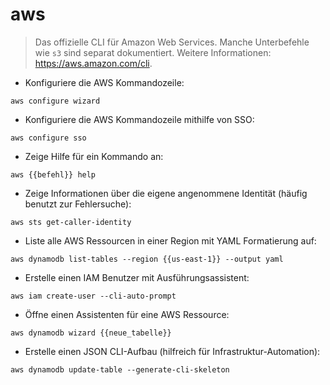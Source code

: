 # aws

> Das offizielle CLI für Amazon Web Services.
> Manche Unterbefehle wie `s3` sind separat dokumentiert.
> Weitere Informationen: <https://aws.amazon.com/cli>.

- Konfiguriere die AWS Kommandozeile:

`aws configure wizard`

- Konfiguriere die AWS Kommandozeile mithilfe von SSO:

`aws configure sso`

- Zeige Hilfe für ein Kommando an:

`aws {{befehl}} help`

- Zeige Informationen über die eigene angenommene Identität (häufig benutzt zur Fehlersuche):

`aws sts get-caller-identity`

- Liste alle AWS Ressourcen in einer Region mit YAML Formatierung auf:

`aws dynamodb list-tables --region {{us-east-1}} --output yaml`

- Erstelle einen IAM Benutzer mit Ausführungsassistent:

`aws iam create-user --cli-auto-prompt`

- Öffne einen Assistenten für eine AWS Ressource:

`aws dynamodb wizard {{neue_tabelle}}`

- Erstelle einen JSON CLI-Aufbau (hilfreich für Infrastruktur-Automation):

`aws dynamodb update-table --generate-cli-skeleton`
